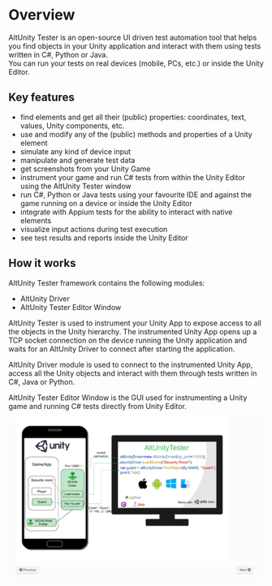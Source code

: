 # Overview 

AltUnity Tester is an open-source UI driven test automation tool that helps you find objects in your Unity application and interact with them using tests written in C#, Python or Java.  
You can run your tests on real devices (mobile, PCs, etc.) or inside the Unity Editor. 

## Key features 

- find elements and get all their (public) properties: coordinates, text, values, Unity components, etc. 
- use and modify any of the (public) methods and properties of a Unity element
- simulate any kind of device input  
- manipulate and generate test data 
- get screenshots from your Unity Game 
- instrument your game and run C# tests from within the Unity Editor using the AltUnity Tester window
- run C#, Python or Java tests using your favourite IDE and against the game running on a device or inside the Unity Editor
- integrate with Appium tests for the ability to interact with native elements
- visualize input actions during test execution 
- see test results and reports inside the Unity Editor


## How it works 

AltUnity Tester framework contains the following modules:

* AltUnity Driver
* AltUnity Tester Editor Window
<!--
* AltUnity Proxy
-->

AltUnity Tester is used to instrument your Unity App to expose access to all the objects in the Unity hierarchy. The instrumented Unity App opens up a TCP socket connection on the device running the Unity application and waits for an AltUnity Driver to connect after starting the application.

AltUnity Driver module is used to connect to the instrumented Unity App, access all the Unity objects and interact with them through tests written in C#, Java or Python.

AltUnity Tester Editor Window is the GUI used for instrumenting a Unity game and running C# tests directly from Unity Editor.

<!--
AltUnity Proxy module is used to create the bridge between the tests and the instrumented Unity App. It acts as a webscoket server that facilitates communication between AltUnity Driver (tests) and AltUnity Tester (instrumented Unity app).
-->


![Architecture](../_static/images/architecture2.png)